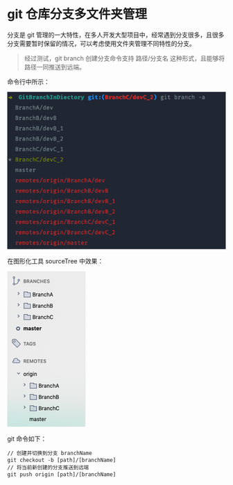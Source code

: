 # git 仓库分支多文件夹管理



分支是 git 管理的一大特性，在多人开发大型项目中，经常遇到分支很多，且很多分支需要暂时保留的情况，可以考虑使用文件夹管理不同特性的分支。

> 经过测试，git branch 创建分支命令支持 路径/分支名 这种形式，且能够将路径一同推送到远端。

命令行中所示：

![git 仓库分支多文件夹管理](https://github.com/small3flower/GitBranchInDiectory/blob/master/images/git%20%E4%BB%93%E5%BA%93%E5%88%86%E6%94%AF%E5%A4%9A%E6%96%87%E4%BB%B6%E5%A4%B9%E7%AE%A1%E7%90%86.png)

在图形化工具 sourceTree 中效果：

![sourcetree_eg](https://github.com/small3flower/GitBranchInDiectory/blob/master/images/sourcetree_eg.png)

git 命令如下：

```
// 创建并切换到分支 branchName
git checkout -b [path]/[branchName]
// 将当前新创建的分支推送到远端
git push origin [path]/[branchName]
```


